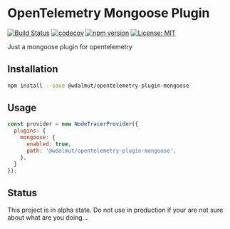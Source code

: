# OpenTelemetry Mongoose Plugin

[![Build Status](https://travis-ci.org/wdalmut/opentelemetry-plugin-mongoose.svg?branch=master)](https://travis-ci.org/wdalmut/opentelemetry-plugin-mongoose)
[![codecov](https://codecov.io/gh/wdalmut/opentelemetry-plugin-mongoose/branch/master/graph/badge.svg)](https://codecov.io/gh/wdalmut/opentelemetry-plugin-mongoose)
[![npm version](https://badge.fury.io/js/%40wdalmut%2Fopentelemetry-plugin-mongoose.svg)](https://badge.fury.io/js/%40wdalmut%2Fopentelemetry-plugin-mongoose)
[![License: MIT](https://img.shields.io/badge/License-MIT-yellow.svg)](https://opensource.org/licenses/MIT)

Just a mongoose plugin for opentelemetry

## Installation

```sh
npm install --save @wdalmut/opentelemetry-plugin-mongoose
```

## Usage

```js
const provider = new NodeTracerProvider({
  plugins: {
    mongoose: {
      enabled: true,
      path: '@wdalmut/opentelemetry-plugin-mongoose',
    },
  }
});
```

## Status

This project is in alpha state. Do not use in production if your are not sure
about what are you doing...
